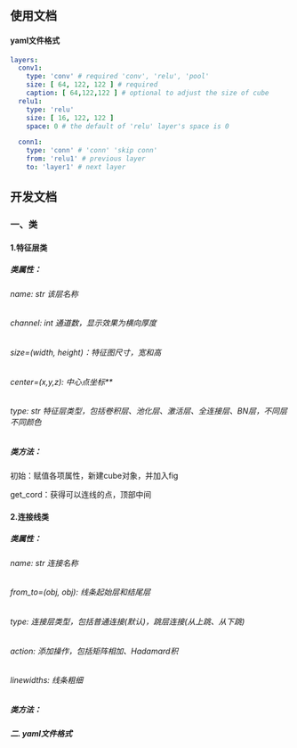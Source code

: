 ## 使用文档

#### yaml文件格式

```yaml
layers:
  conv1:
    type: 'conv' # required 'conv', 'relu', 'pool'
    size: [ 64, 122, 122 ] # required 
    caption: [ 64,122,122 ] # optional to adjust the size of cube
  relu1:
    type: 'relu'
    size: [ 16, 122, 122 ]
    space: 0 # the default of 'relu' layer's space is 0

  conn1:
    type: 'conn' # 'conn' 'skip conn'
    from: 'relu1' # previous layer
    to: 'layer1' # next layer
```

## 开发文档

### 一、类

#### 1.特征层类

##### 类属性：

###### name: str 该层名称

###### channel: int 通道数，显示效果为横向厚度

###### size=(width, height)：特征图尺寸，宽和高

###### center=(x,y,z): 中心点坐标**

###### type: str 特征层类型，包括卷积层、池化层、激活层、全连接层、BN层，不同层不同颜色

##### 类方法：

初始：赋值各项属性，新建cube对象，并加入fig

get_cord：获得可以连线的点，顶部中间

#### 2.连接线类

##### 类属性：

###### name: str 连接名称

###### from_to=(obj, obj): 线条起始层和结尾层

###### type: 连接层类型，包括普通连接(默认)，跳层连接(从上跳、从下跳)

###### action: 添加操作，包括矩阵相加、Hadamard积

###### linewidths: 线条粗细

##### 类方法：

##### 二. yaml文件格式